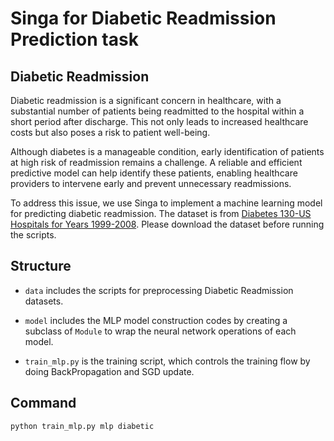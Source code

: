 <!--
    Licensed to the Apache Software Foundation (ASF) under one
    or more contributor license agreements.  See the NOTICE file
    distributed with this work for additional information
    regarding copyright ownership.  The ASF licenses this file
    to you under the Apache License, Version 2.0 (the
    "License"); you may not use this file except in compliance
    with the License.  You may obtain a copy of the License at

      http://www.apache.org/licenses/LICENSE-2.0

    Unless required by applicable law or agreed to in writing,
    software distributed under the License is distributed on an
    "AS IS" BASIS, WITHOUT WARRANTIES OR CONDITIONS OF ANY
    KIND, either express or implied.  See the License for the
    specific language governing permissions and limitations
    under the License.
-->

# Singa for Diabetic Readmission Prediction task

## Diabetic Readmission

Diabetic readmission is a significant concern in healthcare, with a substantial number of patients being readmitted to the hospital within a short period after discharge. This not only leads to increased healthcare costs but also poses a risk to patient well-being.

Although diabetes is a manageable condition, early identification of patients at high risk of readmission remains a challenge. A reliable and efficient predictive model can help identify these patients, enabling healthcare providers to intervene early and prevent unnecessary readmissions.

To address this issue, we use Singa to implement a machine learning model for predicting diabetic readmission. The dataset is from [Diabetes 130-US Hospitals for Years 1999-2008](https://archive.ics.uci.edu/ml/datasets/diabetes+130-us+hospitals+for+years+1999-2008). Please download the dataset before running the scripts.


## Structure

* `data` includes the scripts for preprocessing Diabetic Readmission datasets.

* `model` includes the MLP model construction codes by creating
  a subclass of `Module` to wrap the neural network operations 
  of each model.

* `train_mlp.py` is the training script, which controls the training flow by
  doing BackPropagation and SGD update.

## Command
```bash
python train_mlp.py mlp diabetic
```
